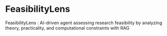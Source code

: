 # FeasibilityLens
FeasibilityLens : AI-driven agent assessing research feasibility by analyzing theory, practicality, and computational constraints with RAG
